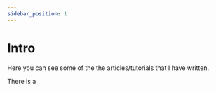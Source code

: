 ```yaml
---
sidebar_position: 1
---
```


# Intro

Here you can see some of the the articles/tutorials that I have written.

There is a
